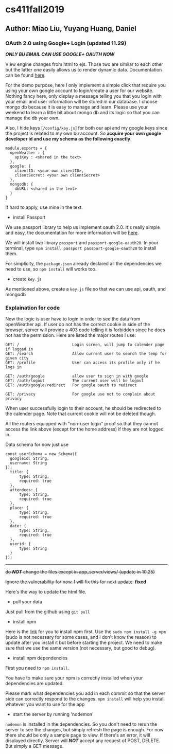 # cs411fall2019
## Author: Miao Liu, Yuyang Huang, Daniel

### OAuth 2.0 using Google+ Login (updated 11.29)
***ONLY BU EMAIL CAN USE GOOGLE+ OAUTH NOW***

View engine changes from html to ejs. Those two are similar to each other but the latter one easily allows us to render dynamic data. Documentation can be found [here](https://ejs.co/#install).

For the demo purpose, here I only implement a simple click that require you using your own google account to login/create a user for our website. Nothing fancy here, only display a message telling you that you login with your email and user information will be stored in our database. I choose mongo db because it is easy to manage and learn. Please use your weekend to learn a little bit about mongo db and its logic so that you can manage the db your own.

Also, I hide keys [`/config/key.js`] for both our api and my google keys since the project is related to my own bu account. So **acquire your own google developer id and use my schema as the following exactly**.
```
module.exports = {
  openWeather : {
    apiKey : <shared in the text>
  },
  google: {
    clientID: <your own clientID>,
    clientSecret: <your own clientSecret>
  },
  mongodb: {
    dbURL: <shared in the text>
  }
}
```
If hard to apply, use mine in the text.


- install Passport

We use passport library to help us implement oauth 2.0. It's really simple and easy, the documentation for more information will be [here](http://www.passportjs.org/docs/oauth/).

We will install two library `passport` and `passport-google-oauth20`. In your terminal, type
`npm install passport passport-google-oauth20`
to install them.

For simplicity, the `package.json` already declared all the dependencies we need to use, so `npm install` will works too.

- create `key.js`

As mentioned above, create a `key.js` file so that we can use api, oauth, and mongodb


### Explaination for code
Now the logic is user have to login in order to see the data from openWeather api.
If user do not has the correct cookie in side of the browser, server will provide a 403 code telling it is forbidden since he does not has the permission. Here are listed the major routes I use:
```
GET: /                       Login screen, will jump to calender page if logged in
GET: /search                 Allow current user to search the temp for given city
GET: /profile                User can access its profile only if he logs in

GET: /auth/google            allow user to sign in with google
GET: /auth/logout            The current user will be logout
GET: /auth/google/redirect   For google oauth to redirect

GET: /privacy                For google use not to complain about privacy
```
When user successfully login to their account, he should be redirected to the calender page. Note that current cookie will not be deleted though.

All the routers equipped with "non-user login" proof so that they cannot access the link above (except for the home address) if they are not logged in.

Data schema for now just use
```
const userSchema = new Schema({
  googleid: String,
  username: String
});
  title: {
      type: String,
      required: true
  },
  attendees: {
      type: String,
      required: true
  },
  place: {
      type: String,
      required: true
  },
  date: {
      type: String,
      required: true
  },
  userid: {
      type: String
  }
});
```
------
~~do ***NOT*** change the files except in app_server/views/ (update in 10.25)~~

~~Ignore the vulnerability for now. I will fix this for next update.~~ **fixed**

Here's the way to update the html file.

- pull your data

Just pull from the github using `git pull`

- install npm

Here is the [link](https://nodejs.org/en/download/) for you to install npm first. Use the
`sudo npm install -g npm`  
(sudo is not necessary for some cases, and I don't know the reason) to update after you install it but before starting the project. We need to make sure that we use the same version (not necessary, but good to debug).

- install npm dependencies

First you need to `npm install`.

You have to make sure your npm is correctly installed when your dependencies are updated.

Please mark what dependencies you add in each commit so that the server side can correctly respond to the changes.
`npm install` will help you install whatever you want to use for the app

- start the server by running 'nodemon'

`nodemon` is installed in the dependencies. So you don't need to rerun the server to see the changes, but simply refresh the page is enough. For now there should be only a sample page to view. If there's an error, it will displayed directly. Server will ***NOT*** accept any request of POST, DELETE. But simply a GET message.

